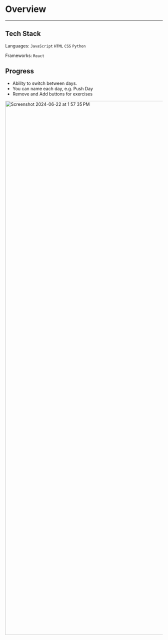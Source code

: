 # Overview
---

## Tech Stack

Languages: `JavaScript` `HTML` `CSS` `Python`

Frameworks: `React`


## Progress
- Ability to switch between days.
- You can name each day, e.g. Push Day
- Remove and Add buttons for exercises
<img width="1710" alt="Screenshot 2024-06-22 at 1 57 35 PM" src="https://github.com/Ph1so/fitness-trainer/assets/56458094/2dffaaf7-2a47-4c24-b55c-36ddc57604c3">
